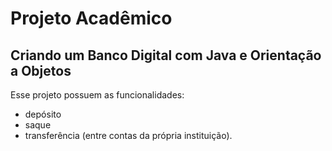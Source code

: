 # Projeto Acadêmico 
## Criando um Banco Digital com Java e Orientação a Objetos
Esse projeto possuem as funcionalidades:
- depósito
- saque 
- transferência (entre contas da própria instituição).

